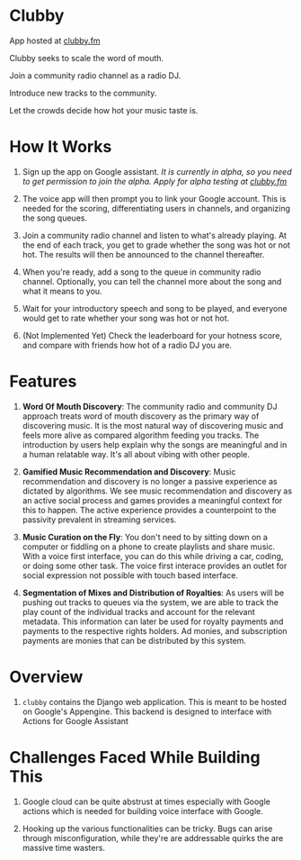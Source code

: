 # Clubby 
App hosted at [clubby.fm](https://clubby.fm)


Clubby seeks to scale the word of mouth.

Join a community radio channel as a radio DJ. 

Introduce new tracks to the community.

Let the crowds decide how hot your music taste is.

# How It Works
1. Sign up the app on Google assistant. _It is currently in alpha, so you need to get permission to join the alpha. Apply for alpha testing at [clubby.fm](https://clubby.fm)_

1. The voice app will then prompt you to link your Google account. This is needed for the scoring, differentiating users in channels, and organizing the song queues.

1. Join a community radio channel and listen to what's already playing. At the end of each track, you get to grade whether the song was hot or not hot. The results will then be announced to the channel thereafter.

1. When you're ready, add a song to the queue in community radio channel. Optionally, you can tell the channel more about the song and what it means to you.

1. Wait for your introductory speech and song to be played, and everyone would get to rate whether your song was hot or not hot.

1. (Not Implemented Yet) Check the leaderboard for your hotness score, and compare with friends how hot of a radio DJ you are.

# Features
1. **Word Of Mouth Discovery**: The community radio and community DJ approach treats word of mouth discovery as the primary way of discovering music. It is the most natural way of discovering music and feels more alive as compared algorithm feeding you tracks. The introduction by users help explain why the songs are meaningful and in a human relatable way. It's all about vibing with other people.

1. **Gamified Music Recommendation and Discovery**: Music recommendation and discovery is no longer a passive experience as dictated by algorithms. We see music recommendation and discovery as an active social process and games provides a meaningful context for this to happen. The active experience provides a counterpoint to the passivity prevalent in streaming services.

1. **Music Curation on the Fly**: You don't need to by sitting down on a computer or fiddling on a phone to create playlists and share music. With a voice first interface, you can do this while driving a car, coding, or doing some other task. The voice first interace provides an outlet for social expression not possible with touch based interface.

1. **Segmentation of Mixes and Distribution of Royalties**: As users will be pushing out tracks to queues via the system, we are able to track the play count of the individual tracks and account for the relevant metadata. This information can later be used for royalty payments and payments to the respective rights holders. Ad monies, and subscription payments are monies that can be distributed by this system.

# Overview
1. `clubby` contains the Django web application. This is meant to be hosted on Google's Appengine. This backend is designed to interface with Actions for Google Assistant

# Challenges Faced While Building This
1. Google cloud can be quite abstrust at times especially with Google actions which is needed for building voice interface with Google. 

1. Hooking up the various functionalities can be tricky. Bugs can arise through misconfiguration, while they're are addressable quirks the are massive time wasters.